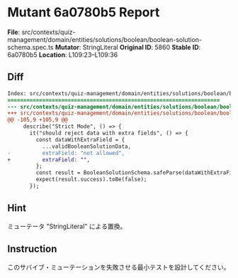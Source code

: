 # Mutant 6a0780b5 Report

**File**: src/contexts/quiz-management/domain/entities/solutions/boolean/boolean-solution-schema.spec.ts
**Mutator**: StringLiteral
**Original ID**: 5860
**Stable ID**: 6a0780b5
**Location**: L109:23–L109:36

## Diff

```diff
Index: src/contexts/quiz-management/domain/entities/solutions/boolean/boolean-solution-schema.spec.ts
===================================================================
--- src/contexts/quiz-management/domain/entities/solutions/boolean/boolean-solution-schema.spec.ts	original
+++ src/contexts/quiz-management/domain/entities/solutions/boolean/boolean-solution-schema.spec.ts	mutated #5860
@@ -105,9 +105,9 @@
     describe("Strict Mode", () => {
       it("should reject data with extra fields", () => {
         const dataWithExtraField = {
           ...validBooleanSolutionData,
-          extraField: "not allowed",
+          extraField: "",
         };
         const result = BooleanSolutionSchema.safeParse(dataWithExtraField);
         expect(result.success).toBe(false);
       });
```

## Hint

ミューテータ "StringLiteral" による置換。

## Instruction

このサバイブ・ミューテーションを失敗させる最小テストを設計してください。
